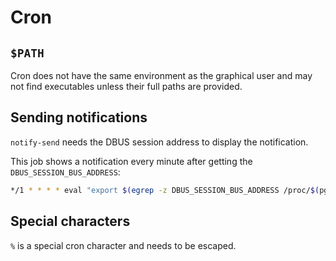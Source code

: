 # Cron


## `$PATH`

Cron does not have the same environment as the graphical user and may not find
executables unless their full paths are provided.

## Sending notifications

`notify-send` needs the DBUS session address to display the notification.

This job shows a notification every minute after getting the `DBUS_SESSION_BUS_ADDRESS`:

```bash
*/1 * * * * eval "export $(egrep -z DBUS_SESSION_BUS_ADDRESS /proc/$(pgrep -u $LOGNAME gdm-x-session)/environ)"; notify-send "hello world"
```
## Special characters

`%` is a special cron character and needs to be escaped.
